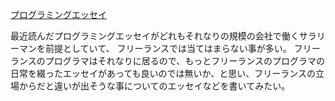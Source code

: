 [プログラミングエッセイ](プログラミングエッセイ.md)

最近読んだプログラミングエッセイがどれもそれなりの規模の会社で働くサラリーマンを前提としていて、
フリーランスでは当てはまらない事が多い。
フリーランスのプログラマはそれなりに居るので、もっとフリーランスのプログラマの日常を綴ったエッセイがあっても良いのでは無いか、と思い、フリーランスの立場からだと違いが出そうな事についてのエッセイなどを書いてみたい。